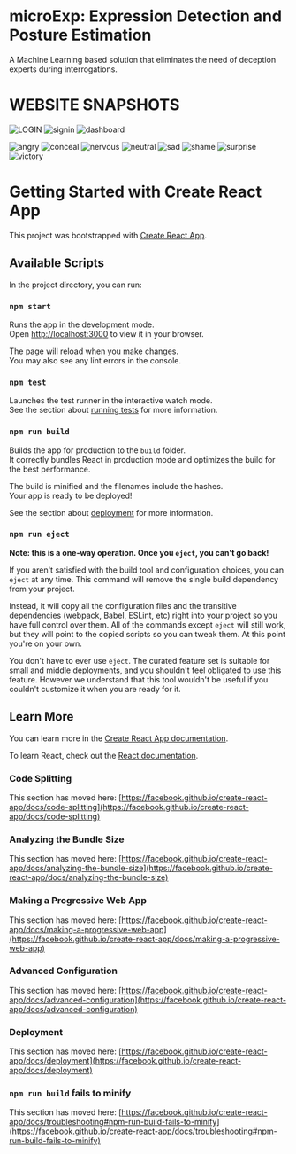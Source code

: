 # microExp: Expression Detection and Posture Estimation
A Machine Learning based solution that eliminates the need of deception experts during interrogations.

# WEBSITE SNAPSHOTS
![LOGIN](https://user-images.githubusercontent.com/52756604/149668091-db2e1b10-99e4-4a6b-8db5-4b575fc48f85.png)
![signin](https://user-images.githubusercontent.com/52756604/149668093-705ae02c-25ec-49cc-be86-d9c394e2e0c0.png)
![dashboard](https://user-images.githubusercontent.com/52756604/149668130-26823762-7802-4e7a-8866-b8410b84f412.png)

![angry](https://user-images.githubusercontent.com/52756604/149300985-ea7272f9-4214-4212-b4fc-d768a60f6736.jpg)
![conceal](https://user-images.githubusercontent.com/52756604/149300991-dc6e1dfa-8e89-4fa2-9875-4246836918c7.jpg)
![nervous](https://user-images.githubusercontent.com/52756604/149300995-03fb2de1-24d7-419d-a657-ddc2a5586cf4.jpg)
![neutral](https://user-images.githubusercontent.com/52756604/149300997-a1119605-e4ce-4f37-9701-7840ad255fbe.jpg)
![sad](https://user-images.githubusercontent.com/52756604/149301000-4a251971-d208-41ae-acf6-a87c14562823.jpg)
![shame](https://user-images.githubusercontent.com/52756604/149301002-101a12f1-5f72-4c13-82cf-1e8c229a0e64.jpg)
![surprise](https://user-images.githubusercontent.com/52756604/149301004-75adcdba-6c86-4e0f-b71d-9e1e347dc74e.jpg)
![victory](https://user-images.githubusercontent.com/52756604/149301006-ff0fd8da-121e-4463-8c12-b7129ce526c4.jpg)



# Getting Started with Create React App

This project was bootstrapped with [Create React App](https://github.com/facebook/create-react-app).

## Available Scripts

In the project directory, you can run:

### `npm start`

Runs the app in the development mode.\
Open [http://localhost:3000](http://localhost:3000) to view it in your browser.

The page will reload when you make changes.\
You may also see any lint errors in the console.

### `npm test`

Launches the test runner in the interactive watch mode.\
See the section about [running tests](https://facebook.github.io/create-react-app/docs/running-tests) for more information.

### `npm run build`

Builds the app for production to the `build` folder.\
It correctly bundles React in production mode and optimizes the build for the best performance.

The build is minified and the filenames include the hashes.\
Your app is ready to be deployed!

See the section about [deployment](https://facebook.github.io/create-react-app/docs/deployment) for more information.

### `npm run eject`

**Note: this is a one-way operation. Once you `eject`, you can't go back!**

If you aren't satisfied with the build tool and configuration choices, you can `eject` at any time. This command will remove the single build dependency from your project.

Instead, it will copy all the configuration files and the transitive dependencies (webpack, Babel, ESLint, etc) right into your project so you have full control over them. All of the commands except `eject` will still work, but they will point to the copied scripts so you can tweak them. At this point you're on your own.

You don't have to ever use `eject`. The curated feature set is suitable for small and middle deployments, and you shouldn't feel obligated to use this feature. However we understand that this tool wouldn't be useful if you couldn't customize it when you are ready for it.

## Learn More

You can learn more in the [Create React App documentation](https://facebook.github.io/create-react-app/docs/getting-started).

To learn React, check out the [React documentation](https://reactjs.org/).

### Code Splitting

This section has moved here: [https://facebook.github.io/create-react-app/docs/code-splitting](https://facebook.github.io/create-react-app/docs/code-splitting)

### Analyzing the Bundle Size

This section has moved here: [https://facebook.github.io/create-react-app/docs/analyzing-the-bundle-size](https://facebook.github.io/create-react-app/docs/analyzing-the-bundle-size)

### Making a Progressive Web App

This section has moved here: [https://facebook.github.io/create-react-app/docs/making-a-progressive-web-app](https://facebook.github.io/create-react-app/docs/making-a-progressive-web-app)

### Advanced Configuration

This section has moved here: [https://facebook.github.io/create-react-app/docs/advanced-configuration](https://facebook.github.io/create-react-app/docs/advanced-configuration)

### Deployment

This section has moved here: [https://facebook.github.io/create-react-app/docs/deployment](https://facebook.github.io/create-react-app/docs/deployment)

### `npm run build` fails to minify

This section has moved here: [https://facebook.github.io/create-react-app/docs/troubleshooting#npm-run-build-fails-to-minify](https://facebook.github.io/create-react-app/docs/troubleshooting#npm-run-build-fails-to-minify)
